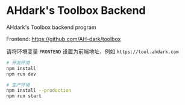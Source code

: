 # AHdark's Toolbox Backend

AHdark's Toolbox backend program

Frontend: <https://github.com/AH-dark/toolbox>

请将环境变量 `FRONTEND` 设置为前端地址，例如 `https://tool.ahdark.com`

```bash
# 开发环境
npm install
npm run dev

# 生产环境
npm install --production
npm run start
```
